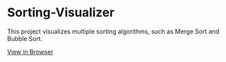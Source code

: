 # Sorting-Visualizer
This project visualizes multiple sorting algorithms, such as Merge Sort and Bubble Sort.

[View in Browser](https://averyelise.github.io/Sorting-Visualizer/)
